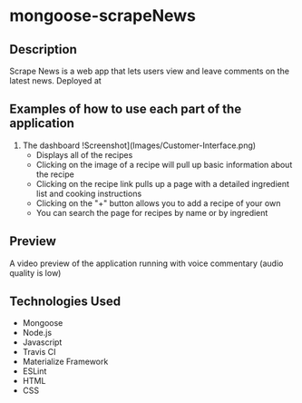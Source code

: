 # mongoose-scrapeNews

## Description

Scrape News is a web app that lets users view and leave comments on the latest news. Deployed at 

## Examples of how to use each part of the application

1. The dashboard 
   !Screenshot](Images/Customer-Interface.png)
   * Displays all of the recipes
   * Clicking on the image of a recipe will pull up basic information about the recipe
   * Clicking on the recipe link pulls up a page with a detailed ingredient list and cooking instructions
   * Clicking on the "+" button allows you to add a recipe of your own
   * You can search the page for recipes by name or by ingredient

## Preview
    
A video preview of the application running with voice commentary (audio quality is low)

## Technologies Used
   
   * Mongoose
   * Node.js
   * Javascript
   * Travis CI
   * Materialize Framework
   * ESLint
   * HTML
   * CSS
   
